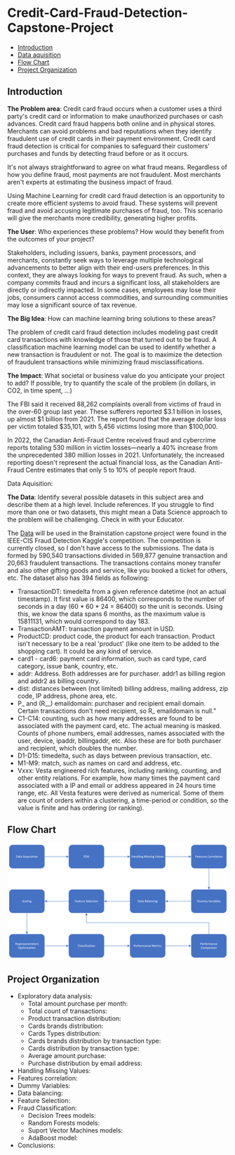 # Credit-Card-Fraud-Detection-Capstone-Project

- [Introduction](#introduction)
- [Data aquisition](#data)
- [Flow Chart](#flowchart)
- [Project Organization](#projectorg)

## Introduction  <a class="anchor" id="introduction"></a>

**The Problem area**: Credit card fraud occurs when a customer uses a third party's credit card or information to make unauthorized purchases or cash advances. Credit card fraud happens both online and in physical stores. Merchants can avoid problems and bad reputations when they identify fraudulent use of credit cards in their payment environment. Credit card fraud detection is critical for companies to safeguard their customers' purchases and funds by detecting fraud before or as it occurs.

It's not always straightforward to agree on what fraud means. Regardless of how you define fraud, most payments are not fraudulent. Most merchants aren't experts at estimating the business impact of fraud.

Using Machine Learning for credit card fraud detection is an opportunity to create more efficient systems to avoid fraud. These systems will prevent fraud and avoid accusing legitimate purchases of fraud, too. This scenario will give the merchants more credibility, generating higher profits.

**The User**: Who experiences these problems? How would they benefit from the outcomes of your project?

Stakeholders, including issuers, banks, payment processors, and merchants, constantly seek ways to leverage multiple technological advancements to better align with their end-users preferences. In this context, they are always looking for ways to prevent fraud. As such, when a company commits fraud and incurs a significant loss, all stakeholders are directly or indirectly impacted. In some cases, employees may lose their jobs, consumers cannot access commodities, and surrounding communities may lose a significant source of tax revenue.

**The Big Idea**: How can machine learning bring solutions to these areas?

The problem of credit card fraud detection includes modeling past credit card transactions with knowledge of those that turned out to be fraud. A classification machine learning model can be used to identify whether a new transaction is fraudulent or not. The goal is to maximize the detection of fraudulent transactions while minimizing fraud misclassifications.

**The Impact**: What societal or business value do you anticipate your project to add? If possible, try to quantify the scale of the problem (in dollars, in CO2, in time spent, ...)

The FBI said it received 88,262 complaints overall from victims of fraud in the over-60 group last year. These sufferers reported $3.1 billion in losses, up almost $1 billion from 2021. The report found that the average dollar loss per victim totaled $35,101, with 5,456 victims losing more than $100,000.

In 2022, the Canadian Anti-Fraud Centre received fraud and cybercrime reports totaling $530$ million in victim losses—nearly a 40\% increase from the unprecedented $380$ million losses in 2021. Unfortunately, the increased reporting doesn't represent the actual financial loss, as the Canadian Anti-Fraud Centre estimates that only 5 to 10\% of people report fraud.

Data Aquisition:  <a class="anchor" id="data"></a>

**The Data**: Identify several possible datasets in this subject area and describe them at a high level. Include references. If you struggle to find more than one or two datasets, this might mean a Data Science approach to the problem will be challenging. Check in with your Educator.

The [Data](https://www.kaggle.com/competitions/ieee-fraud-detection/data) will be used in the Brainstation capstone project were found in the IEEE-CIS Fraud Detection Kaggle's competition. The competition is currently closed, so I don't have access to the submissions. The data is formed by 590,540 transactions divided in 569,877 genuine transaction and 20,663 fraudulent transactions. The transactions contains money transfer and also other gifting goods and service, like you booked a ticket for others, etc. The dataset also has 394 fields as following:

- TransactionDT: timedelta from a given reference datetime (not an actual timestamp). It first value is 86400, which corresponds to the number of seconds in a day (60 * 60 * 24 = 86400) so the unit is seconds. Using this, we know the data spans 6 months, as the maximum value is 15811131, which would correspond to day 183.
- TransactionAMT: transaction payment amount in USD.
- ProductCD: product code, the product for each transaction. Product isn't necessary to be a real 'product' (like one item to be added to the shopping cart). It could be any kind of service.
- card1 - card6: payment card information, such as card type, card category, issue bank, country, etc.
- addr: Address. Both addresses are for purchaser. addr1 as billing region and addr2 as billing country.
- dist: distances between (not limited) billing address, mailing address, zip code, IP address, phone area, etc.
- P\_ and (R\_\_) emaildomain: purchaser and recipient email domain. Certain transactions don't need recipient, so R\_ emaildomain is null.”
- C1-C14: counting, such as how many addresses are found to be associated with the payment card, etc. The actual meaning is masked. Counts of phone numbers, email addresses, names associated with the user, device, ipaddr, billingaddr, etc. Also these are for both purchaser and recipient, which doubles the number.
- D1-D15: timedelta, such as days between previous transaction, etc.
- M1-M9: match, such as names on card and address, etc.
- Vxxx: Vesta engineered rich features, including ranking, counting, and other entity relations. For example, how many times the payment card associated with a IP and email or address appeared in 24 hours time range, etc. All Vesta features were derived as numerical. Some of them are count of orders within a clustering, a time-period or condition, so the value is finite and has ordering (or ranking).

## Flow Chart  <a class="anchor" id="flowchart"></a>

![Project Flowchart](CapstoneProjectStages.png)

## Project Organization   <a class="anchor" id="projectorg"></a>

- Exploratory data analysis:
    * Total amount purchase per month:
    * Total count of transactions:
    * Product transaction distribution:
    * Cards brands distribution:
    * Cards Types distribution:
    * Cards brands distribution by transaction type:
    * Cards distribution by transaction type:
    * Average amount purchase:
    * Purchase distribution by email address:
- Handling Missing Values:
- Features correlation:
- Dummy Variables:
- Data balancing:
- Feature Selection:
- Fraud Classification:
    * Decision Trees models:
    * Random Forests models:
    * Suport Vector Machines models:
    * AdaBoost model:
- Conclusions:
